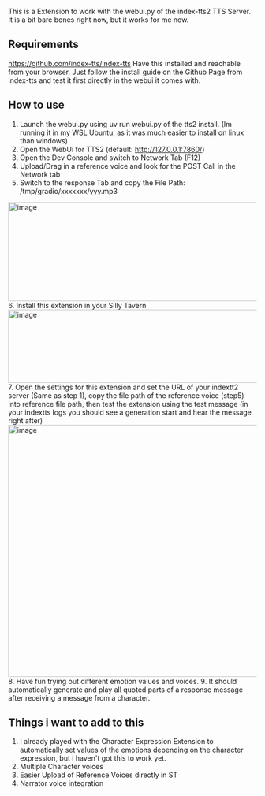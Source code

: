 This is a Extension to work with the webui.py of the index-tts2 TTS Server. 
It is a bit bare bones right now, but it works for me now. 

## Requirements

https://github.com/index-tts/index-tts
Have this installed and reachable from your browser. 
Just follow the install guide on the Github Page from index-tts and test it first directly in the webui it comes with. 

## How to use

1. Launch the webui.py using uv run webui.py of the tts2 install. (Im running it in my WSL Ubuntu, as it was much easier to install on linux than windows)
2. Open the WebUi for TTS2 (default: http://127.0.0.1:7860/)
3. Open the Dev Console and switch to Network Tab (F12)
4. Upload/Drag in a reference voice and look for the POST Call in the Network tab
5. Switch to the response Tab and copy the File Path:  /tmp/gradio/xxxxxxx/yyy.mp3
<img width="2364" height="201" alt="image" src="https://github.com/user-attachments/assets/0699e5f4-8d71-4237-af97-25fe616247df" />
6. Install this extension in your Silly Tavern
<img width="751" height="149" alt="image" src="https://github.com/user-attachments/assets/08b0f40d-4473-4274-9966-87234d94f635" />
7. Open the settings for this extension and set the URL of your indextt2 server (Same as step 1), copy the file path of the reference voice (step5) into reference file path, then test the extension using the test message (in your indextts logs you should see a generation start and hear the message right after)
<img width="860" height="512" alt="image" src="https://github.com/user-attachments/assets/c68bb4d3-a765-4a86-a93b-50d923079a85" />
8. Have fun trying out different emotion values and voices. 
9. It should automatically generate and play all quoted parts of a response message after receiving a message from a character.

## Things i want to add to this

1. I already played with the Character Expression Extension to automatically set values of the emotions depending on the character expression, but i haven't got this to work yet.
2. Multiple Character voices
3. Easier Upload of Reference Voices directly in ST
4. Narrator voice integration



